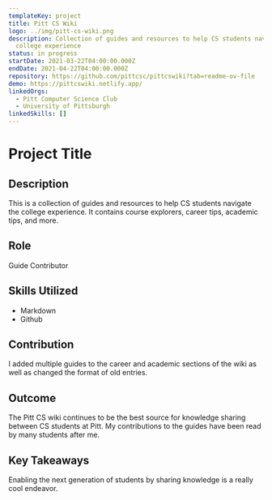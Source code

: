 ```yaml
---
templateKey: project
title: Pitt CS Wiki
logo: ../img/pitt-cs-wiki.png
description: Collection of guides and resources to help CS students navigate the
  college experience
status: in progress
startDate: 2021-03-22T04:00:00.000Z
endDate: 2021-04-22T04:00:00.000Z
repository: https://github.com/pittcsc/pittcswiki?tab=readme-ov-file
demo: https://pittcswiki.netlify.app/
linkedOrgs:
  - Pitt Computer Science Club
  - University of Pittsburgh
linkedSkills: []
---
```

# Project Title

## **Description**

This is a collection of guides and resources to help CS students navigate the college experience. It contains course explorers, career tips, academic tips, and more.

## **Role**

Guide Contributor

## **Skills Utilized**

* M﻿arkdown
* G﻿ithub

## **Contribution**

I﻿ added multiple guides to the career and academic sections of the wiki as well as changed the format of old entries.

## **Outcome**

T﻿he Pitt CS wiki continues to be the best source for knowledge sharing between CS students at Pitt. My contributions to the guides have been read by many students after me.

## **Key Takeaways**

E﻿nabling the next generation of students by sharing knowledge is a really cool endeavor.